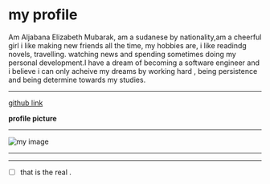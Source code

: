 # my profile

Am Aljabana Elizabeth Mubarak, am a sudanese by nationality,am a cheerful girl i
like making new friends all the time, my hobbies are, i like readindg novels,
travelling. watching news and spending sometimes doing my personal development.I
have a dream of becoming a software engineer and i believe i can only acheive my
dreams by working hard , being persistence and being determine towards my
studies.

---

[github link](https://github.com/aljabana002)

**profile picture**

---

![my image](https://avatars.githubusercontent.com/u/93643180?v=4)

---

---

- [ ] that is the real .
